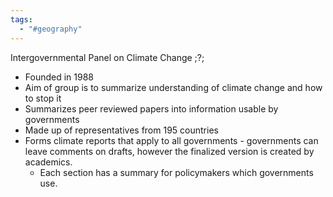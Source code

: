 ```yaml
---
tags:
  - "#geography"
---
```

Intergovernmental Panel on Climate Change
;?;
- Founded in 1988
- Aim of group is to summarize understanding of climate change and how to stop it
- Summarizes peer reviewed papers into information usable by governments
- Made up of representatives from 195 countries
- Forms climate reports that apply to all governments - governments can leave comments on drafts, however the finalized version is created by academics. 
	- Each section has a summary for policymakers which governments use.
